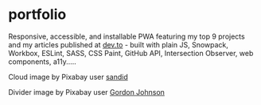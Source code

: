 # portfolio
Responsive, accessible, and installable PWA featuring my top 9 projects and my articles published at [dev.to](https://dev.to) - built with plain JS, Snowpack, Workbox, ESLint, SASS, CSS Paint, GitHub API, Intersection Observer, web components, a11y.....

Cloud image by Pixabay user [sandid](https://pixabay.com/users/sandid-356019/?utm_source=link-attribution&amp;utm_medium=referral&amp;utm_campaign=image&amp;utm_content=3994154)

Divider image by Pixabay user [Gordon Johnson](https://pixabay.com/users/GDJ-1086657/?utm_source=link-attribution&amp;utm_medium=referral&amp;utm_campaign=image&amp;utm_content=2154993)